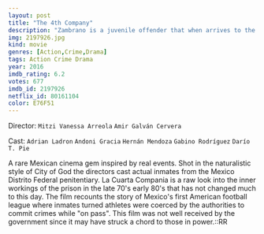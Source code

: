 ```yaml
---
layout: post
title: "The 4th Company"
description: "Zambrano is a juvenile offender that when arrives to the penitentiary only longs to join a football team, Los Perros. Such illusion ends up involving him with the organized crime under the auspices of the authority, because the team is also the 4th Company, a squad of inmates that controls services and privileges in prison, and submits the city to crime, reporting big dividends to men of Power..."
img: 2197926.jpg
kind: movie
genres: [Action,Crime,Drama]
tags: Action Crime Drama 
year: 2016
imdb_rating: 6.2
votes: 677
imdb_id: 2197926
netflix_id: 80161104
color: E76F51
---
```

Director: `Mitzi Vanessa Arreola` `Amir Galván Cervera`  

Cast: `Adrian Ladron` `Andoni Gracia` `Hernán Mendoza` `Gabino Rodríguez` `Darío T. Pie` 

A rare Mexican cinema gem inspired by real events. Shot in the naturalistic style of City of God the directors cast actual inmates from the Mexico Distrito Federal penitentiary. La Cuarta Compania is a raw look into the inner workings of the prison in the late 70's early 80's that has not changed much to this day. The film recounts the story of Mexico's first American football league where inmates turned athletes were coerced by the authorities to commit crimes while "on pass". This film was not well received by the government since it may have struck a chord to those in power.::RR